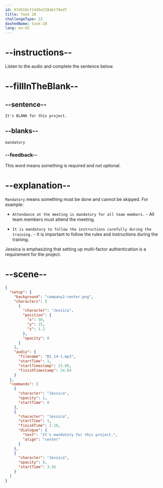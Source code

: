 ```yaml
---
id: 67d418cf1445e218ab174ed7
title: Task 20
challengeType: 22
dashedName: task-20
lang: en-US
---
```


<!-- (Audio) Jessica: It's mandatory for this project. -->

# --instructions--

Listen to the audio and complete the sentence below.

# --fillInTheBlank--

## --sentence--

`It's BLANK for this project.`

## --blanks--

`mandatory`

### --feedback--

This word means something is required and not optional.

# --explanation--

`Mandatory` means something must be done and cannot be skipped. For example:

- `Attendance at the meeting is mandatory for all team members.` - All team members must attend the meeting.

- `It is mandatory to follow the instructions carefully during the training.` - It is important to follow the rules and instructions during the training.

Jessica is emphasizing that setting up multi-factor authentication is a requirement for the project.

# --scene--

```json
{
  "setup": {
    "background": "company2-center.png",
    "characters": [
      {
        "character": "Jessica",
        "position": {
          "x": 50,
          "y": 15,
          "z": 1.2
        },
        "opacity": 0
      }
    ],
    "audio": {
      "filename": "B1_14-1.mp3",
      "startTime": 1,
      "startTimestamp": 23.08,
      "finishTimestamp": 24.84
    }
  },
  "commands": [
    {
      "character": "Jessica",
      "opacity": 1,
      "startTime": 0
    },
    {
      "character": "Jessica",
      "startTime": 1,
      "finishTime": 2.16,
      "dialogue": {
        "text": "It's mandatory for this project.",
        "align": "center"
      }
    },
    {
      "character": "Jessica",
      "opacity": 0,
      "startTime": 3.26
    }
  ]
}
```
